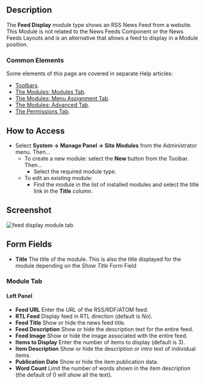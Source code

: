 <!-- Filename: Help4.x:Site_Modules:_Feed_Display / Display title: Modules: Feed Display -->

## Description

The **Feed Display** module type shows an RSS News Feed from a website.
This Module is not related to the News Feeds Component or the News Feeds
Layouts and is an alternative that allows a feed to display in a Module
position.

### Common Elements

Some elements of this page are covered in separate Help articles:

* [Toolbars](jdocmanual?article=help/common-elements/toolbars).
* [The Modules: Modules Tab](jdocmanual?article=help/modules/modules-module-tab).
* [The Modules: Menu Assignment Tab](jdocmanual?article=help/modules/modules-menu-assignment-tab).
* [The Modules: Advanced Tab](jdocmanual?article=help/modules/modules-advanced-tab).
* [The Permissions Tab](jdocmanual?article=help/common-elements/edit-permissions).

## How to Access

- Select **System → Manage Panel → Site Modules** from the
  Administrator menu. Then...
  - To create a new module: select the **New** button from the Toolbar.
    Then...
    - Select the required module type.
  - To edit an existing module:
    - Find the module in the list of installed modules and select the
      title link in the **Title** column.

## Screenshot

![feed display module tab](../../../en/images/modules-site/modules-feed-display-module-tab.png)

## Form Fields

- **Title** The title of the module. This is also the title displayed
  for the module depending on the *Show Title* Form Field

### Module Tab

#### Left Panel

- **Feed URL** Enter the URL of the RSS/RDF/ATOM feed.
- **RTL Feed** Display feed in RTL direction (default is *No*).
- **Feed Title** Show or hide the news feed title.
- **Feed Description** Show or hide the description text for the entire feed.
- **Feed Image** Show or hide the image associated with the entire feed.
- **Items to Display** Enter the number of items to display (default is 3).
- **Item Description** Show or hide the description or intro text of individual
  items.
- **Publication Date** Show or hide the item publication data.
- **Word Count** Limit the number of words shown in the item description (the
  default of 0 will show all the text).
